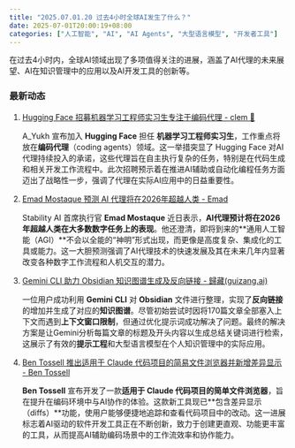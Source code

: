 ```yaml
---
title: "2025.07.01.20 过去4小时全球AI发生了什么？"
date: 2025-07-01T20:00:19+08:00
categories: ["人工智能", "AI", "AI Agents", "大型语言模型", "开发者工具"]
---
```

在过去4小时内，全球AI领域出现了多项值得关注的进展，涵盖了AI代理的未来展望、AI在知识管理中的应用以及AI开发工具的创新等。

### 最新动态

1.  [Hugging Face 招募机器学习工程师实习生专注于编码代理 - clem 🤗](https://x.com/ClementDelangue/status/1940006967973433779)

    A_Yukh 宣布加入 **Hugging Face** 担任 **机器学习工程师实习生**，工作重点将放在**编码代理**（coding agents）领域。这一举措突显了 Hugging Face 对AI代理持续投入的承诺，这些代理旨在自主执行复杂的任务，特别是在代码生成和相关开发工作流程中。此次招聘预示着在推进AI辅助或自动化编程任务方面迈出了战略性一步，强调了代理在实际AI应用中的日益重要性。

2.  [Emad Mostaque 预测 AI 代理将在2026年超越人类 - Emad](https://x.com/EMostaque/status/1940001629459104141)

    Stability AI 首席执行官 **Emad Mostaque** 近日表示，**AI代理预计将在2026年超越人类在大多数数字任务上的表现**。他还澄清，即将到来的**通用人工智能（AGI）**不会以全能的“神明”形式出现，而更像是高度复杂、集成化的工具或能力。这一大胆预测强调了AI代理技术的快速发展及其在未来几年内显著改变各种数字工作流程和人机交互的潜力。

3.  [Gemini CLI 助力 Obsidian 知识图谱生成及反向链接 - 歸藏(guizang.ai)](https://x.com/op7418/status/1939981345083858963)

    一位用户成功利用 **Gemini CLI** 对 **Obsidian** 文件进行整理，实现了**反向链接**的增加并生成了对应的**知识图谱**。尽管初始尝试时因将170篇文章全部塞入上下文而遇到**上下文窗口限制**，但通过优化提示词成功解决了问题。最终的解决方案是让Gemini分析每篇文章的标题及开头内容以生成总结关键词进行检索，这展示了有效的**提示工程**和大型语言模型在个人知识管理中的实际应用。

4.  [Ben Tossell 推出适用于 Claude 代码项目的简易文件浏览器并新增差异显示 - Ben Tossell](https://x.com/bentossell/status/1939968708341817491)

    **Ben Tossell** 宣布开发了一款**适用于 Claude 代码项目的简单文件浏览器**，旨在提升在编码环境中与AI协作的体验。这款新工具现已**包含差异显示（diffs）**功能，使用户能够便捷地追踪和查看代码项目中的改动。这一进展标志着AI驱动的软件开发工具正在不断创新，致力于创建更直观、功能更丰富的工具，从而提高AI辅助编码场景中的工作流效率和协作能力。